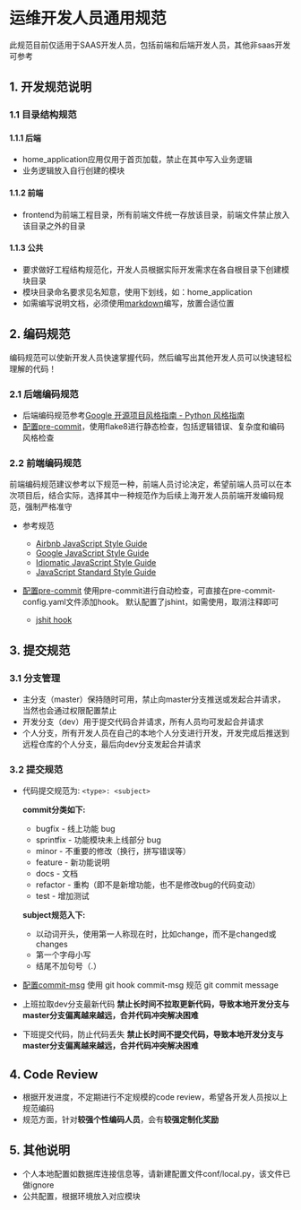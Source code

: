 # 运维开发人员通用规范

此规范目前仅适用于SAAS开发人员，包括前端和后端开发人员，其他非saas开发可参考

## 1. 开发规范说明

### 1.1 目录结构规范

#### 1.1.1 后端

+ home_application应用仅用于首页加载，禁止在其中写入业务逻辑
+ 业务逻辑放入自行创建的模块

#### 1.1.2 前端

+ frontend为前端工程目录，所有前端文件统一存放该目录，前端文件禁止放入该目录之外的目录

#### 1.1.3 公共

+ 要求做好工程结构规范化，开发人员根据实际开发需求在各自根目录下创建模块目录
+ 模块目录命名要求见名知意，使用下划线，如：home_application
+ 如需编写说明文档，必须使用[markdown](http://xianbai.me/learn-md/index.html)编写，放置合适位置

## 2. 编码规范

编码规范可以使新开发人员快速掌握代码，然后编写出其他开发人员可以快速轻松理解的代码！

### 2.1 后端编码规范

+ 后端编码规范参考[Google 开源项目风格指南 - Python 风格指南](https://zh-google-styleguide.readthedocs.io/en/latest/google-python-styleguide/contents/)
+ [配置pre-commit](../githook/pre-commit.md)，使用flake8进行静态检查，包括逻辑错误、复杂度和编码风格检查

### 2.2 前端编码规范

前端编码规范建议参考以下规范一种，前端人员讨论决定，希望前端人员可以在本次项目后，结合实际，选择其中一种规范作为后续上海开发人员前端开发编码规范，强制严格准守

+ 参考规范

  + [Airbnb JavaScript Style Guide](https://github.com/airbnb/javascript)
  + [Google JavaScript Style Guide](https://google.github.io/styleguide/jsguide.html)
  + [Idiomatic JavaScript Style Guide](https://github.com/rwaldron/idiomatic.js)
  + [JavaScript Standard Style Guide](https://github.com/standard/standard)

+ [配置pre-commit](../githook/pre-commit.md)
  使用pre-commit进行自动检查，可直接在pre-commit-config.yaml文件添加hook。
  默认配置了jshint，如需使用，取消注释即可

  + [jshit hook](github.com/pre-commit/mirrors-jshint)

## 3. 提交规范

### 3.1 分支管理

+ 主分支（master）保持随时可用，禁止向master分支推送或发起合并请求，当然也会通过权限配置禁止
+ 开发分支（dev）用于提交代码合并请求，所有人员均可发起合并请求
+ 个人分支，所有开发人员在自己的本地个人分支进行开发，开发完成后推送到远程仓库的个人分支，最后向dev分支发起合并请求

### 3.2 提交规范

+ 代码提交规范为: `<type>: <subject>`

  **commit分类如下:**

  + bugfix - 线上功能 bug
  + sprintfix - 功能模块未上线部分 bug
  + minor - 不重要的修改（换行，拼写错误等）
  + feature - 新功能说明
  + docs - 文档
  + refactor - 重构（即不是新增功能，也不是修改bug的代码变动）
  + test - 增加测试

  **subject规范入下:**
  + 以动词开头，使用第一人称现在时，比如change，而不是changed或changes
  + 第一个字母小写
  + 结尾不加句号（.）

+ [配置commit-msg](../githook/commit-msg.md)
  使用 git hook commit-msg 规范 git commit message

+ 上班拉取dev分支最新代码
  **禁止长时间不拉取更新代码，导致本地开发分支与master分支偏离越来越远，合并代码冲突解决困难**
+ 下班提交代码，防止代码丢失
  **禁止长时间不提交代码，导致本地开发分支与master分支偏离越来越远，合并代码冲突解决困难**

## 4. Code Review

+ 根据开发进度，不定期进行不定规模的code review，希望各开发人员按以上规范编码
+ 规范方面，针对**较强个性编码人员**，会有**较强定制化奖励**

## 5. 其他说明

+ 个人本地配置如数据库连接信息等，请新建配置文件conf/local.py，该文件已做ignore
+ 公共配置，根据环境放入对应模块

